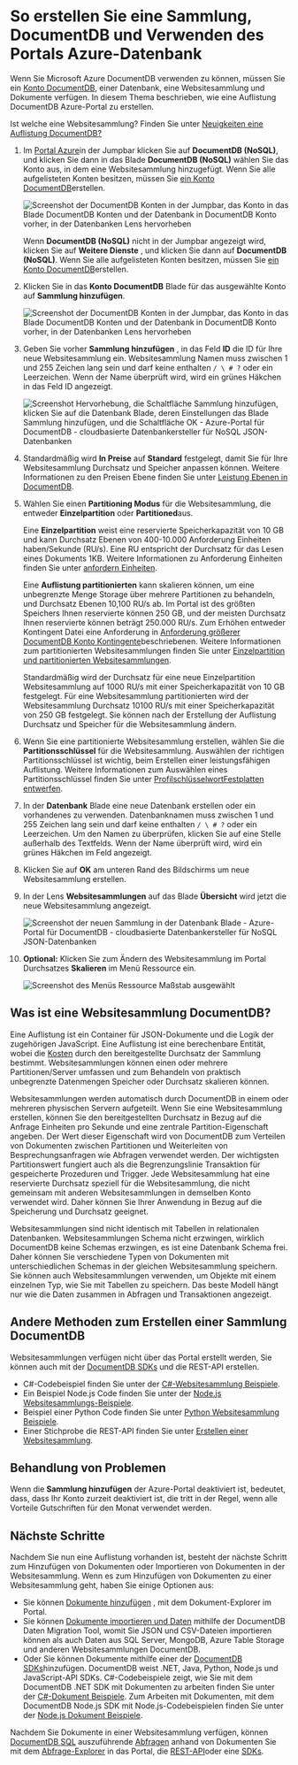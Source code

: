 <properties 
    pageTitle="Erstellen einer Datenbank DocumentDB und Auflistung | Microsoft Azure" 
    description="Informationen zum Erstellen von nachgeforscht und JSON-Dokument Websitesammlungen im Portal Onlinedienst für Azure DocumentDB verwenden, eine cloudbasierte Dokument-Datenbank. Erhalten Sie noch heute eine kostenlose Testversion an." 
    services="documentdb" 
    authors="mimig1" 
    manager="jhubbard" 
    editor="monicar" 
    documentationCenter=""/>

<tags 
    ms.service="documentdb" 
    ms.workload="data-services" 
    ms.tgt_pltfrm="na" 
    ms.devlang="na" 
    ms.topic="article" 
    ms.date="10/17/2016" 
    ms.author="mimig"/>

# <a name="how-to-create-a-documentdb-collection-and-database-using-the-azure-portal"></a>So erstellen Sie eine Sammlung, DocumentDB und Verwenden des Portals Azure-Datenbank

Wenn Sie Microsoft Azure DocumentDB verwenden zu können, müssen Sie ein [Konto DocumentDB](documentdb-create-account.md), einer Datenbank, eine Websitesammlung und Dokumente verfügen. In diesem Thema beschrieben, wie eine Auflistung DocumentDB Azure-Portal zu erstellen. 

Ist welche eine Websitesammlung? Finden Sie unter [Neuigkeiten eine Auflistung DocumentDB?](#what-is-a-documentdb-collection)

1.  Im [Portal Azure](https://portal.azure.com/)in der Jumpbar klicken Sie auf **DocumentDB (NoSQL)**, und klicken Sie dann in das Blade **DocumentDB (NoSQL)** wählen Sie das Konto aus, in dem eine Websitesammlung hinzugefügt. Wenn Sie alle aufgelisteten Konten besitzen, müssen Sie [ein Konto DocumentDB](documentdb-create-account.md)erstellen.

    ![Screenshot der DocumentDB Konten in der Jumpbar, das Konto in das Blade DocumentDB Konten und der Datenbank in DocumentDB Konto vorher, in der Datenbanken Lens hervorheben](./media/documentdb-create-collection/docdb-database-creation-1-2.png)
    
    Wenn **DocumentDB (NoSQL)** nicht in der Jumpbar angezeigt wird, klicken Sie auf **Weitere Dienste** , und klicken Sie dann auf **DocumentDB (NoSQL)**. Wenn Sie alle aufgelisteten Konten besitzen, müssen Sie [ein Konto DocumentDB](documentdb-create-account.md)erstellen.

2. Klicken Sie in das **Konto DocumentDB** Blade für das ausgewählte Konto auf **Sammlung hinzufügen**.

    ![Screenshot der DocumentDB Konten in der Jumpbar, das Konto in das Blade DocumentDB Konten und der Datenbank in DocumentDB Konto vorher, in der Datenbanken Lens hervorheben](./media/documentdb-create-collection/docdb-database-creation-3.png)

3. Geben Sie vorher **Sammlung hinzufügen** , in das Feld **ID** die ID für Ihre neue Websitesammlung ein. Websitesammlung Namen muss zwischen 1 und 255 Zeichen lang sein und darf keine enthalten `/ \ # ?` oder ein Leerzeichen. Wenn der Name überprüft wird, wird ein grünes Häkchen in das Feld ID angezeigt.

    ![Screenshot Hervorhebung, die Schaltfläche Sammlung hinzufügen, klicken Sie auf die Datenbank Blade, deren Einstellungen das Blade Sammlung hinzufügen, und die Schaltfläche OK - Azure-Portal für DocumentDB - cloudbasierte Datenbankersteller für NoSQL JSON-Datenbanken](./media/documentdb-create-collection/docdb-collection-creation-5-8.png)

4. Standardmäßig wird **In Preise** auf **Standard** festgelegt, damit Sie für Ihre Websitesammlung Durchsatz und Speicher anpassen können. Weitere Informationen zu den Preisen Ebene finden Sie unter [Leistung Ebenen in DocumentDB](documentdb-performance-levels.md).  

5. Wählen Sie einen **Partitioning Modus** für die Websitesammlung, die entweder **Einzelpartition** oder **Partitioned**aus. 

    Eine **Einzelpartition** weist eine reservierte Speicherkapazität von 10 GB und kann Durchsatz Ebenen von 400-10.000 Anforderung Einheiten haben/Sekunde (RU/s). Eine RU entspricht der Durchsatz für das Lesen eines Dokuments 1KB. Weitere Informationen zu Anforderung Einheiten finden Sie unter [anfordern Einheiten](documentdb-request-units.md). 

    Eine **Auflistung partitionierten** kann skalieren können, um eine unbegrenzte Menge Storage über mehrere Partitionen zu behandeln, und Durchsatz Ebenen 10,100 RU/s ab. Im Portal ist des größten Speichers Ihnen reservierte können 250 GB, und der meisten Durchsatz Ihnen reservierte können beträgt 250.000 RU/s. Zum Erhöhen entweder Kontingent Datei eine Anforderung in [Anforderung größerer DocumentDB Konto Kontingente](documentdb-increase-limits.md)beschriebenen. Weitere Informationen zum partitionierten Websitesammlungen finden Sie unter [Einzelpartition und partitionierten Websitesammlungen](documentdb-partition-data.md#single-partition-and-partitioned-collections).

    Standardmäßig wird der Durchsatz für eine neue Einzelpartition Websitesammlung auf 1000 RU/s mit einer Speicherkapazität von 10 GB festgelegt. Für eine Websitesammlung partitionierten wird der Websitesammlung Durchsatz 10100 RU/s mit einer Speicherkapazität von 250 GB festgelegt. Sie können nach der Erstellung der Auflistung Durchsatz und Speicher für die Websitesammlung ändern. 

6. Wenn Sie eine partitionierte Websitesammlung erstellen, wählen Sie die **Partitionsschlüssel** für die Websitesammlung. Auswählen der richtigen Partitionsschlüssel ist wichtig, beim Erstellen einer leistungsfähigen Auflistung. Weitere Informationen zum Auswählen eines Partitionsschlüssel finden Sie unter [ProfilschlüsselwortFestplatten entwerfen](documentdb-partition-data.md#designing-for-partitioning).

7. In der **Datenbank** Blade eine neue Datenbank erstellen oder ein vorhandenes zu verwenden. Datenbanknamen muss zwischen 1 und 255 Zeichen lang sein und darf keine enthalten `/ \ # ?` oder ein Leerzeichen. Um den Namen zu überprüfen, klicken Sie auf eine Stelle außerhalb des Textfelds. Wenn der Name überprüft wird, wird ein grünes Häkchen im Feld angezeigt.

8. Klicken Sie auf **OK** am unteren Rand des Bildschirms um neue Websitesammlung erstellen. 

9. In der Lens **Websitesammlungen** auf das Blade **Übersicht** wird jetzt die neue Websitesammlung angezeigt.
 
    ![Screenshot der neuen Sammlung in der Datenbank Blade - Azure-Portal für DocumentDB - cloudbasierte Datenbankersteller für NoSQL JSON-Datenbanken](./media/documentdb-create-collection/docdb-collection-creation-9.png)

10. **Optional:** Klicken Sie zum Ändern des Websitesammlung im Portal Durchsatzes **Skalieren** im Menü Ressource ein. 

    ![Screenshot des Menüs Ressource Maßstab ausgewählt](./media/documentdb-create-collection/docdb-collection-creation-scale.png)

## <a name="what-is-a-documentdb-collection"></a>Was ist eine Websitesammlung DocumentDB? 

Eine Auflistung ist ein Container für JSON-Dokumente und die Logik der zugehörigen JavaScript. Eine Auflistung ist eine berechenbare Entität, wobei die [Kosten](documentdb-performance-levels.md) durch den bereitgestellte Durchsatz der Sammlung bestimmt. Websitesammlungen können einen oder mehrere Partitionen/Server umfassen und zum Behandeln von praktisch unbegrenzte Datenmengen Speicher oder Durchsatz skalieren können.

Websitesammlungen werden automatisch durch DocumentDB in einem oder mehreren physischen Servern aufgeteilt. Wenn Sie eine Websitesammlung erstellen, können Sie den bereitgestellten Durchsatz in Bezug auf die Anfrage Einheiten pro Sekunde und eine zentrale Partition-Eigenschaft angeben. Der Wert dieser Eigenschaft wird von DocumentDB zum Verteilen von Dokumenten zwischen Partitionen und Weiterleiten von Besprechungsanfragen wie Abfragen verwendet werden. Der wichtigsten Partitionswert fungiert auch als die Begrenzungslinie Transaktion für gespeicherte Prozeduren und Trigger. Jede Websitesammlung hat eine reservierte Durchsatz speziell für die Websitesammlung, die nicht gemeinsam mit anderen Websitesammlungen in demselben Konto verwendet wird. Daher können Sie Ihrer Anwendung in Bezug auf die Speicherung und Durchsatz geeignet. 

Websitesammlungen sind nicht identisch mit Tabellen in relationalen Datenbanken. Websitesammlungen Schema nicht erzwingen, wirklich DocumentDB keine Schemas erzwingen, es ist eine Datenbank Schema frei. Daher können Sie verschiedene Typen von Dokumenten mit unterschiedlichen Schemas in der gleichen Websitesammlung speichern. Sie können auch Websitesammlungen verwenden, um Objekte mit einem einzelnen Typ, wie Sie mit Tabellen zu speichern. Das beste Modell hängt nur wie die Daten zusammen in Abfragen und Transaktionen angezeigt.

## <a name="other-ways-to-create-a-documentdb-collection"></a>Andere Methoden zum Erstellen einer Sammlung DocumentDB

Websitesammlungen verfügen nicht über das Portal erstellt werden, Sie können auch mit der [DocumentDB SDKs](documentdb-sdk-dotnet.md) und die REST-API erstellen. 

- C#-Codebeispiel finden Sie unter der [C#-Websitesammlung Beispiele](documentdb-dotnet-samples.md#collection-examples). 
- Ein Beispiel Node.js Code finden Sie unter der [Node.js Websitesammlungs-Beispiele](documentdb-nodejs-samples.md#collection-examples).
- Beispiel einer Python Code finden Sie unter [Python Websitesammlung Beispiele](documentdb-python-samples.md#collection-examples).
- Einer Stichprobe die REST-API finden Sie unter [Erstellen einer Websitesammlung](https://msdn.microsoft.com/library/azure/mt489078.aspx).

## <a name="troubleshooting"></a>Behandlung von Problemen

Wenn die **Sammlung hinzufügen** der Azure-Portal deaktiviert ist, bedeutet, dass, dass Ihr Konto zurzeit deaktiviert ist, die tritt in der Regel, wenn alle Vorteile Gutschriften für den Monat verwendet werden.   

## <a name="next-steps"></a>Nächste Schritte

Nachdem Sie nun eine Auflistung vorhanden ist, besteht der nächste Schritt zum Hinzufügen von Dokumenten oder Importieren von Dokumenten in der Websitesammlung. Wenn es zum Hinzufügen von Dokumenten zu einer Websitesammlung geht, haben Sie einige Optionen aus:

- Sie können [Dokumente hinzufügen](documentdb-view-json-document-explorer.md) , mit dem Dokument-Explorer im Portal.
- Sie können [Dokumente importieren und Daten](documentdb-import-data.md) mithilfe der DocumentDB Daten Migration Tool, womit Sie JSON und CSV-Dateien importieren können als auch Daten aus SQL Server, MongoDB, Azure Table Storage und anderen Websitesammlungen DocumentDB. 
- Oder Sie können Dokumente mithilfe einer der [DocumentDB SDKs](documentdb-sdk-dotnet.md)hinzufügen. DocumentDB weist .NET, Java, Python, Node.js und JavaScript-API SDKs. C#-Codebeispiele zeigt, wie Sie mit dem DocumentDB .NET SDK mit Dokumenten zu arbeiten finden Sie unter der [C#-Dokument Beispiele](documentdb-dotnet-samples.md#document-examples). Zum Arbeiten mit Dokumenten, mit dem DocumentDB Node.js SDK mit Node.js-Codebeispielen finden Sie unter der [Node.js Dokument Beispiele](documentdb-nodejs-samples.md#document-examples).

Nachdem Sie Dokumente in einer Websitesammlung verfügen, können [DocumentDB SQL](documentdb-sql-query.md) auszuführende [Abfragen](documentdb-sql-query.md#executing-queries) anhand von Dokumenten Sie mit dem [Abfrage-Explorer](documentdb-query-collections-query-explorer.md) in das Portal, die [REST-API](https://msdn.microsoft.com/library/azure/dn781481.aspx)oder eine [SDKs](documentdb-sdk-dotnet.md). 
